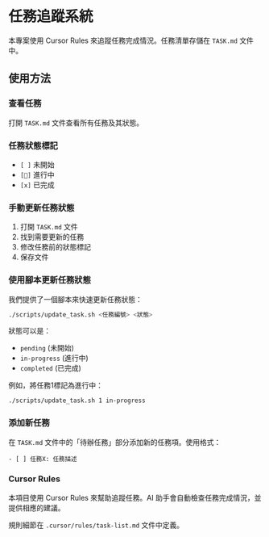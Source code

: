# 任務追蹤系統

本專案使用 Cursor Rules 來追蹤任務完成情況。任務清單存儲在 `TASK.md` 文件中。

## 使用方法

### 查看任務

打開 `TASK.md` 文件查看所有任務及其狀態。

### 任務狀態標記

- `[ ]` 未開始
- `[🔄]` 進行中
- `[x]` 已完成

### 手動更新任務狀態

1. 打開 `TASK.md` 文件
2. 找到需要更新的任務
3. 修改任務前的狀態標記
4. 保存文件

### 使用腳本更新任務狀態

我們提供了一個腳本來快速更新任務狀態：

```bash
./scripts/update_task.sh <任務編號> <狀態>
```

狀態可以是：
- `pending` (未開始)
- `in-progress` (進行中)
- `completed` (已完成)

例如，將任務1標記為進行中：

```bash
./scripts/update_task.sh 1 in-progress
```

### 添加新任務

在 `TASK.md` 文件中的「待辦任務」部分添加新的任務項。使用格式：

```
- [ ] 任務X: 任務描述
```

### Cursor Rules

本項目使用 Cursor Rules 來幫助追蹤任務。AI 助手會自動檢查任務完成情況，並提供相應的建議。

規則細節在 `.cursor/rules/task-list.md` 文件中定義。 